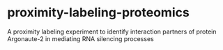 # proximity-labeling-proteomics
A proximity labeling experiment to identify interaction partners of protein Argonaute-2 in mediating RNA silencing processes
